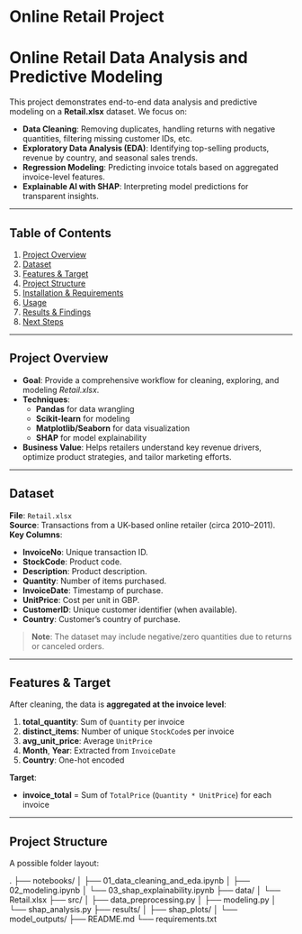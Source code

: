 # Online Retail Project

# Online Retail Data Analysis and Predictive Modeling

This project demonstrates end-to-end data analysis and predictive modeling on a **Retail.xlsx** dataset. We focus on:

- **Data Cleaning**: Removing duplicates, handling returns with negative quantities, filtering missing customer IDs, etc.
- **Exploratory Data Analysis (EDA)**: Identifying top-selling products, revenue by country, and seasonal sales trends.
- **Regression Modeling**: Predicting invoice totals based on aggregated invoice-level features.
- **Explainable AI with SHAP**: Interpreting model predictions for transparent insights.

---

## Table of Contents

1. [Project Overview](#project-overview)  
2. [Dataset](#dataset)  
3. [Features & Target](#features--target)  
4. [Project Structure](#project-structure)  
5. [Installation & Requirements](#installation--requirements)  
6. [Usage](#usage)  
7. [Results & Findings](#results--findings)  
8. [Next Steps](#next-steps)  
---

## Project Overview

- **Goal**: Provide a comprehensive workflow for cleaning, exploring, and modeling *Retail.xlsx*.  
- **Techniques**:  
  - **Pandas** for data wrangling  
  - **Scikit-learn** for modeling  
  - **Matplotlib/Seaborn** for data visualization  
  - **SHAP** for model explainability  
- **Business Value**: Helps retailers understand key revenue drivers, optimize product strategies, and tailor marketing efforts.

---

## Dataset

**File**: `Retail.xlsx`  
**Source**: Transactions from a UK-based online retailer (circa 2010–2011).  
**Key Columns**:
- **InvoiceNo**: Unique transaction ID.  
- **StockCode**: Product code.  
- **Description**: Product description.  
- **Quantity**: Number of items purchased.  
- **InvoiceDate**: Timestamp of purchase.  
- **UnitPrice**: Cost per unit in GBP.  
- **CustomerID**: Unique customer identifier (when available).  
- **Country**: Customer’s country of purchase.

> **Note**: The dataset may include negative/zero quantities due to returns or canceled orders.

---

## Features & Target

After cleaning, the data is **aggregated at the invoice level**:

1. **total_quantity**: Sum of `Quantity` per invoice  
2. **distinct_items**: Number of unique `StockCode`s per invoice  
3. **avg_unit_price**: Average `UnitPrice`  
4. **Month**, **Year**: Extracted from `InvoiceDate`  
5. **Country**: One-hot encoded  

**Target**:  
- **invoice_total** = Sum of `TotalPrice` (`Quantity * UnitPrice`) for each invoice

---

## Project Structure

A possible folder layout:

. ├── notebooks/ │ ├── 01_data_cleaning_and_eda.ipynb │ ├── 02_modeling.ipynb │ └── 03_shap_explainability.ipynb ├── data/ │ └── Retail.xlsx ├── src/ │ ├── data_preprocessing.py │ ├── modeling.py │ └── shap_analysis.py ├── results/ │ ├── shap_plots/ │ └── model_outputs/ ├── README.md └── requirements.txt

